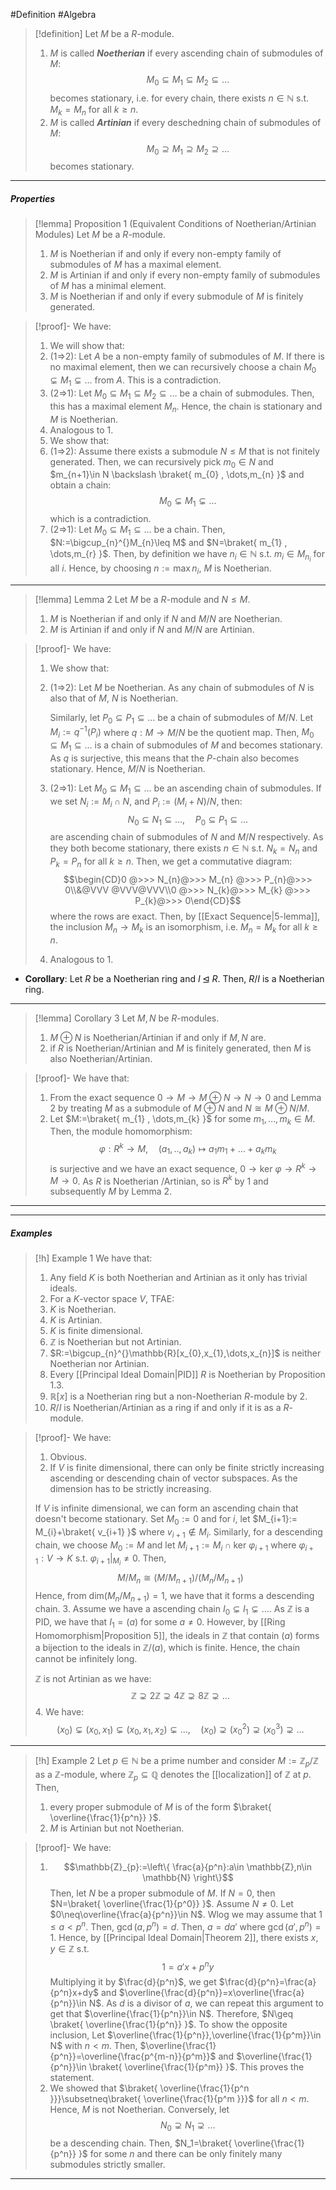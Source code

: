 #Definition #Algebra 

> [!definition]
> Let $M$ be a $R$-module.
> 1. $M$ is called ***Noetherian*** if every ascending chain of submodules of $M$: $$M_{0}\subseteq M_{1}\subseteq M_{2}\subseteq\dots$$becomes stationary, i.e. for every chain, there exists $n\in \mathbb{N}$ s.t. $M_{k}=M_{n}$ for all $k\geq n$. 
> 2. $M$ is called ***Artinian*** if every deschedning chain of submodules of $M$: $$M_{0}\supseteq M_{1} \supseteq M_{2} \supseteq\dots$$becomes stationary.

---
##### Properties
> [!lemma] Proposition 1 (Equivalent Conditions of Noetherian/Artinian Modules)
> Let $M$ be a $R$-module.
> 1. $M$ is Noetherian if and only if every non-empty family of submodules of $M$ has a maximal element.
> 2. $M$ is Artinian if and only if every non-empty family of submodules of $M$ has a minimal element.
> 3. $M$ is Noetherian if and only if every submodule of $M$ is finitely generated.

> [!proof]-
> We have:
> 1. We will show that:
> 	1. (1=>2): Let $A$ be a non-empty family of submodules of $M$. If there is no maximal element, then we can recursively choose a chain $M_{0}\subsetneq M_{1}\subsetneq\dots$ from $A$. This is a contradiction.
> 	2. (2=>1): Let $M_{0}\subseteq M_{1}\subseteq M_{2}\subseteq\dots$ be a chain of submodules. Then, this has a maximal element $M_{n}$. Hence, the chain is stationary and $M$ is Noetherian.
> 2. Analogous to 1. 
> 3. We show that:
> 	1. (1=>2): Assume there exists a submodule $N\leq M$ that is not finitely generated. Then, we can recursively pick $m_{0}\in N$ and $m_{n+1}\in N \backslash \braket{ m_{0} , \dots,m_{n} }$ and obtain a chain: $$M_{0}\subsetneq M_{1}\subsetneq \dots$$which is a contradiction. 
> 	2. (2=>1): Let $M_{0}\subseteq M_{1}\subseteq\dots$ be a chain. Then, $N:=\bigcup_{n}^{}M_{n}\leq M$ and $N=\braket{ m_{1} , \dots,m_{r} }$. Then, by definition we have $n_{i}\in \mathbb{N}$ s.t. $m_{i}\in M_{n_{i}}$ for all $i$. Hence, by choosing $n:= \max n_{i}$, $M$ is Noetherian. 

---
> [!lemma] Lemma 2
> Let $M$ be a $R$-module and $N\leq M$.
> 1. $M$ is Noetherian if and only if $N$ and $M / N$ are Noetherian.
> 2. $M$ is Artinian if and only if $N$ and $M / N$ are Artinian.

> [!proof]-
> We have:
> 1. We show that:
> 	1. (1=>2): Let $M$ be Noetherian. As any chain of submodules of $N$ is also that of $M$, $N$ is Noetherian. 
> 	   
> 	   Similarly, let $P_{0}\subseteq P_{1}\subseteq\dots$ be a chain of submodules of $M /N$. Let $M_{i}:= q^{-1}(P_{i})$ where $q:M\to M / N$ be the quotient map. Then, $M_{0}\subseteq M_{1}\subseteq \dots$ is a chain of submodules of $M$ and becomes stationary. As $q$ is surjective, this means that the $P$-chain also becomes stationary. Hence, $M / N$ is Noetherian.
> 	2. (2=>1): Let $M_{0}\subseteq M_{1}\subseteq \dots$ be an ascending chain of submodules. If we set $N_{i}:= M_{i}\cap N$, and $P_{i}:=(M_{i}+N) / N$, then: $$N_{0}\subseteq N_{1}\subseteq\dots,\quad P_{0}\subseteq P_{1}\subseteq\dots$$are ascending chain of submodules of $N$ and $M / N$ respectively. As they both become stationary, there exists $n\in \mathbb{N}$ s.t. $N_{k}=N_{n}$ and $P_{k}=P_{n}$ for all $k\geq n$. Then, we get a commutative diagram: $$\begin{CD}0 @>>> N_{n}@>>> M_{n} @>>> P_{n}@>>> 0\\&@VVV @VVV@VVV\\0 @>>> N_{k}@>>> M_{k} @>>> P_{k}@>>> 0\end{CD}$$where the rows are exact. Then, by [[Exact Sequence|5-lemma]], the inclusion $M_{n}\to M_{k}$ is an isomorphism, i.e. $M_{n}=M_{k}$ for all $k\geq n$. 
> 2. Analogous to 1.
- **Corollary**: Let $R$ be a Noetherian ring and $I\unlhd R$. Then, $R / I$ is a Noetherian ring. 

---
> [!lemma] Corollary 3
> Let $M,N$ be $R$-modules.
> 1. $M\oplus N$ is Noetherian/Artinian if and only if $M,N$ are.
> 2. if $R$ is Noetherian/Artinian and $M$ is finitely generated, then $M$ is also Noetherian/Artinian.

> [!proof]-
> We have that:
> 1. From the exact sequence $0\to M \to M\oplus N \to N \to 0$ and Lemma 2 by treating $M$ as a submodule of $M\oplus N$ and $N\cong M\oplus N / M$.
> 2. Let $M:=\braket{ m_{1} , \dots,m_{k} }$ for some $m_{1},\dots,m_{k}\in M$. Then, the module homomorphism: $$\varphi:R^k\to M,\quad (a_{1},..,a_{k})\mapsto a_{1}m_{1}+\dots+a_{k}m_{k}$$ is surjective and we have an exact sequence, $0 \to \text{ker }\varphi \to R^k \to M \to 0$. As $R$ is Noetherian /Artinian, so is $R^k$ by 1 and subsequently $M$ by Lemma 2.
---

---
##### Examples

> [!h] Example 1
> We have that:
> 1. Any field $K$ is both Noetherian and Artinian as it only has trivial ideals. 
> 2. For a $K$-vector space $V$, TFAE:
> 	1. $K$ is Noetherian.
> 	2. $K$ is Artinian.
> 	3. $K$ is finite dimensional.
> 3. $\mathbb{Z}$ is Noetherian but not Artinian.
> 4. $R:=\bigcup_{n}^{}\mathbb{R}[x_{0},x_{1},\dots,x_{n}]$ is neither Noetherian nor Artinian.
> 5. Every [[Principal Ideal Domain|PID]] $R$ is Noetherian by Proposition 1.3. 
> 6. $\mathbb{R}[x]$ is a Noetherian ring but a non-Noetherian $R$-module by 2.
> 7. $R/I$ is Noetherian/Artinian as a ring if and only if it is as a $R$-module.

> [!proof]-
> We have:
> 1. Obvious.
> 2. If $V$ is finite dimensional, there can only be finite strictly increasing ascending or descending chain of vector subspaces. As the dimension has to be strictly increasing. 
> 	
> 	If $V$ is infinite dimensional, we can form an ascending chain that doesn't become stationary. Set $M_{0}:=0$ and for $i$, let $M_{i+1}:= M_{i}+\braket{ v_{i+1} }$ where $v_{i+1}\notin M_{i}$. Similarly, for a descending chain, we choose $M_{0}:=M$ and let $M_{i+1}:=M_{i}\cap \text{ker }\varphi_{i+1}$ where $\varphi_{i+1}:V\to K$ s.t. $\varphi_{i+1}|_{M_{i}}\neq 0$. Then, $$M/M_{n}\cong (M / M_{n+1}) / (M_{n} / M_{n+1})$$Hence, from $\text{dim}(M_{n} / M_{n+1})=1$, we have that it forms a descending chain. 
> 3. Assume we have a ascending chain $I_{0}\subsetneq I_{1}\subsetneq \dots$. As $\mathbb{Z}$ is a PID, we have that $I_{1}=(a)$ for some $a\neq 0$. However, by [[Ring Homomorphism|Proposition 5]], the ideals in $\mathbb{Z}$ that contain $(a)$ forms a bijection to the ideals in $\mathbb{Z} / (a)$, which is finite. Hence, the chain cannot be infinitely long. 
>    
>    $\mathbb{Z}$ is not Artinian as we have: $$\mathbb{Z} \supsetneq  2\mathbb{Z} \supsetneq 4\mathbb{Z} \supsetneq 8\mathbb{Z} \supsetneq \dots$$
>  4. We have: $$(x_{0})\subsetneq (x_{0},x_{1})\subsetneq(x_{0},x_{1},x_{2})\subsetneq \dots, \quad (x_{0})\supsetneq (x_{0}^{2})\supsetneq (x_{0}^3)\supsetneq \dots$$
---
> [!h] Example 2
> Let $p\in \mathbb{N}$ be a prime number and consider $M:= \mathbb{Z}_{p} / \mathbb{Z}$ as a $\mathbb{Z}$-module, where $\mathbb{Z}_{p}\subseteq \mathbb{Q}$ denotes the [[localization]] of $\mathbb{Z}$ at $p$. Then,
> 1. every proper submodule of $M$ is of the form $\braket{ \overline{\frac{1}{p^n}}  }$.
> 2. $M$ is Artinian but not Noetherian.

> [!proof]-
> We have: 
> 1. $$\mathbb{Z}_{p}:=\left\{  \frac{a}{p^n}:a\in \mathbb{Z},n\in \mathbb{N}  \right\}$$Then, let $N$ be a proper submodule of $M$. If $N=0$, then $N=\braket{ \overline{\frac{1}{p^0}}  }$. Assume $N\neq 0$. Let $0\neq\overline{\frac{a}{p^n}}\in N$. Wlog we may assume that $1\leq a< p^n$. Then, $\gcd(a,p^n)=d$. Then, $a=da'$ where $\gcd(a',p^n)=1$. Hence, by [[Principal Ideal Domain|Theorem 2]], there exists $x,y\in \mathbb{Z}$ s.t. $$1=a'x+p^ny$$Multiplying it by $\frac{d}{p^n}$, we get $\frac{d}{p^n}=\frac{a}{p^n}x+dy$ and $\overline{\frac{d}{p^n}}=x\overline{\frac{a}{p^n}}\in N$. As $d$ is a divisor of $a$, we can repeat this argument to get that $\overline{\frac{1}{p^n}}\in N$. Therefore, $N\geq \braket{  \overline{\frac{1}{p^n}} }$. To show the opposite inclusion, Let $\overline{\frac{1}{p^n}},\overline{\frac{1}{p^m}}\in N$ with $n<m$. Then, $\overline{\frac{1}{p^n}}=\overline{\frac{p^{m-n}}{p^m}}$ and $\overline{\frac{1}{p^n}}\in \braket{ \overline{\frac{1}{p^m}}  }$. This proves the statement.
> 2. We showed that $\braket{ \overline{\frac{1}{p^n }}}\subsetneq\braket{ \overline{\frac{1}{p^m }}}$ for all $n<m$. Hence, $M$ is not Noetherian. Conversely, let $$N_{0}\supsetneq N_{1} \supsetneq \dots $$be a descending chain. Then, $N_1=\braket{ \overline{\frac{1}{p^n}}  }$ for some $n$ and there can be only finitely many submodules strictly smaller. 
---

